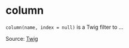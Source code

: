 # column

`column(name, index = null)` is a Twig filter to ...


Source: [Twig](https://twig.symfony.com/column)
